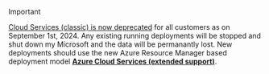 > [!IMPORTANT]
> [Cloud Services (classic) is now deprecated](https://azure.microsoft.com/updates/cloud-services-retirement-announcement/) for all customers as on September 1st, 2024. Any existing running deployments will be stopped and shut down my Microsoft and the data will be permanantly lost. New deployments should use the new Azure Resource Manager based deployment model **[Azure Cloud Services (extended support)](../../cloud-services-extended-support/overview.md)**. 
